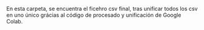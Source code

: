 En esta carpeta, se encuentra el ficehro csv final, tras unificar todos los csv en uno único grácias al código de procesado y unificación de Google Colab.
